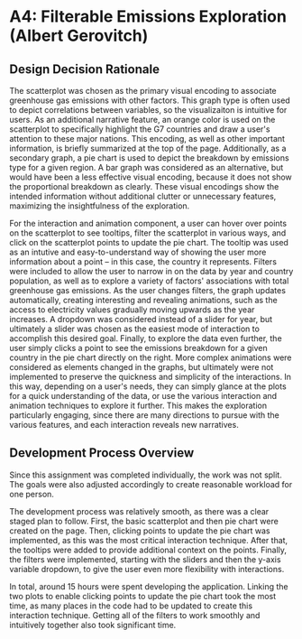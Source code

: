 # A4: Filterable Emissions Exploration (Albert Gerovitch)

## Design Decision Rationale
The scatterplot was chosen as the primary visual encoding to associate greenhouse gas emissions with other factors. This graph type is often used to depict correlations between variables, so the visualizaiton is intuitive for users. As an additional narrative feature, an orange color is used on the scatterplot to specifically highlight the G7 countries and draw a user's attention to these major nations. This encoding, as well as other important information, is briefly summarized at the top of the page. Additionally, as a secondary graph, a pie chart is used to depict the breakdown by emissions type for a given region. A bar graph was considered as an alternative, but would have been a less effective visual encoding, because it does not show the proportional breakdown as clearly. These visual encodings show the intended information without additional clutter or unnecessary features, maximizing the insightfulness of the exploration.

For the interaction and animation component, a user can hover over points on the scatterplot to see tooltips, filter the scatterplot in various ways, and click on the scatterplot points to update the pie chart. The tooltip was used as an intutive and easy-to-understand way of showing the user more information about a point – in this case, the country it represents. Filters were included to allow the user to narrow in on the data by year and country population, as well as to explore a variety of factors' associations with total greenhouse gas emissions. As the user changes filters, the graph updates automatically, creating interesting and revealing animations, such as the access to electricity values gradually moving upwards as the year increases. A dropdown was considered instead of a slider for year, but ultimately a slider was chosen as the easiest mode of interaction to accomplish this desired goal. Finally, to explore the data even further, the user simply clicks a point to see the emissions breakdown for a given country in the pie chart directly on the right. More complex animations were considered as elements changed in the graphs, but ultimately were not implemented to preserve the quickness and simplicity of the interactions. In this way, depending on a user's needs, they can simply glance at the plots for a quick understanding of the data, or use the various interaction and animation techniques to explore it further. This makes the exploration particularly engaging, since there are many directions to pursue with the various features, and each interaction reveals new narratives.

## Development Process Overview
Since this assignment was completed individually, the work was not split. The goals were also adjusted accordingly to create reasonable workload for one person.

The development process was relatively smooth, as there was a clear staged plan to follow. First, the basic scatterplot and then pie chart were created on the page. Then, clicking points to update the pie chart was implemented, as this was the most critical interaction technique. After that, the tooltips were added to provide additional context on the points. Finally, the filters were implemented, starting with the sliders and then the y-axis variable dropdown, to give the user even more flexibility with interactions.

In total, around 15 hours were spent developing the application. Linking the two plots to enable clicking points to update the pie chart took the most time, as many places in the code had to be updated to create this interaction technique. Getting all of the filters to work smoothly and intuitively together also took significant time.
